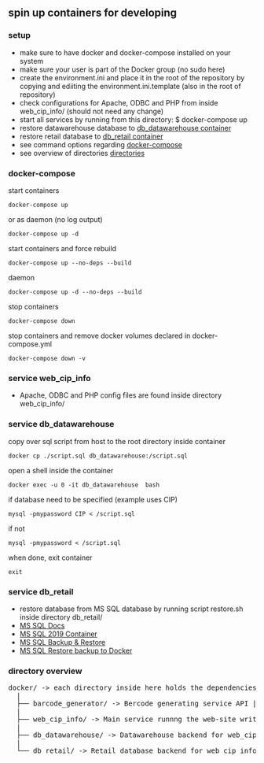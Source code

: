 ## spin up containers for developing

### setup
* make sure to have docker and docker-compose installed on your system
* make sure your user is part of the Docker group (no sudo here)
* create the environment.ini and place it in the root of the repository by copying and ediiting the environment.ini.template (also in the root of repository)
* check configurations for Apache, ODBC and PHP from inside web_cip_info/ (should not need any change)
* start all services by running from this directory: $ docker-compose up
* restore datawarehouse database to [db_datawarehouse container](#service-db_datawarehouse)
* restore retail database to [db_retail container](#service-db_retail)
* see command options regarding [docker-compose](#docker-compose)
* see overview of directories [directories](#directory-overview)

### docker-compose
start containers
```
docker-compose up
```
or as daemon (no log output)
```
docker-compose up -d
```
start containers and force rebuild
```
docker-compose up --no-deps --build
```
daemon
```
docker-compose up -d --no-deps --build
```
stop containers
```
docker-compose down
```
stop containers and remove docker volumes declared in docker-compose.yml
```
docker-compose down -v
```

### service web_cip_info
* Apache, ODBC and PHP config files are found inside directory web_cip_info/

### service db_datawarehouse
copy over sql script from host to the root directory inside container
```
docker cp ./script.sql db_datawarehouse:/script.sql
```
open a shell inside the container
```
docker exec -u 0 -it db_datawarehouse  bash
```
if database need to be specified (example uses CIP)
```
mysql -pmypassword CIP < /script.sql
```
if not
```
mysql -pmypassword < /script.sql
```
when done, exit container
```
exit
```

### service db_retail
* restore database from MS SQL database by running script restore.sh inside directory db_retail/
* [MS SQL Docs](https://docs.microsoft.com/en-us/sql/linux/new-to-sql-learning-resources?view=sql-server-ver16)
* [MS SQL 2019 Container](https://docs.microsoft.com/en-gb/sql/linux/quickstart-install-connect-docker?view=sql-server-ver15&pivots=cs1-bash)
* [MS SQL Backup & Restore](https://docs.microsoft.com/en-us/sql/linux/sql-server-linux-migrate-restore-database?view=sql-server-linux-ver15)
* [MS SQL Restore backup to Docker](https://docs.microsoft.com/en-us/sql/linux/tutorial-restore-backup-in-sql-server-container?view=sql-server-linux-ver15)

### directory overview
<pre>
docker/ -> each directory inside here holds the dependencies for the container
  |
  ├── barcode_generator/ -> Bercode generating service API | written in Python
  |
  ├── web_cip_info/ -> Main service runnng the web-site written | PHP backend
  |                           
  ├── db_datawarehouse/ -> Datawarehouse backend for web_cip_info | running on MariaDB
  |                           
  └── db_retail/ -> Retail database backend for web_cip_info | running on MS SQL Server
</pre>
